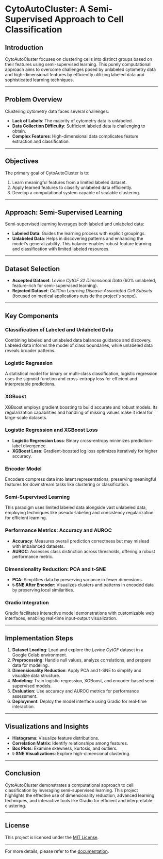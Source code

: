 # CytoAutoCluster: A Semi-Supervised Approach to Cell Classification

## Introduction
CytoAutoCluster focuses on clustering cells into distinct groups based on their features using semi-supervised learning. This purely computational approach aims to overcome challenges posed by unlabeled cytometry data and high-dimensional features by efficiently utilizing labeled data and sophisticated learning techniques.

---

## Problem Overview
Clustering cytometry data faces several challenges:
- **Lack of Labels**: The majority of cytometry data is unlabeled.
- **Data Collection Difficulty**: Sufficient labeled data is challenging to obtain.
- **Complex Features**: High-dimensional data complicates feature extraction and classification.

---

## Objectives
The primary goal of CytoAutoCluster is to:
1. Learn meaningful features from a limited labeled dataset.
2. Apply learned features to classify unlabeled data efficiently.
3. Develop a computational system capable of scalable clustering.

---

## Approach: Semi-Supervised Learning
Semi-supervised learning leverages both labeled and unlabeled data:
- **Labeled Data**: Guides the learning process with explicit groupings.
- **Unlabeled Data**: Helps in discovering patterns and enhancing the model's generalizability.
This balance enables robust feature learning and classification with limited labeled resources.

---

## Dataset Selection
- **Accepted Dataset**: *Levine CytOF 32 Dimensional Data* (60% unlabeled, feature-rich for semi-supervised learning).
- **Rejected Dataset**: *CellCnn Learning Disease-Associated Cell Subsets* (focused on medical applications outside the project's scope).

---

## Key Components

### Classification of Labeled and Unlabeled Data
Combining labeled and unlabeled data balances guidance and discovery. Labeled data informs the model of class boundaries, while unlabeled data reveals broader patterns.

### Logistic Regression
A statistical model for binary or multi-class classification, logistic regression uses the sigmoid function and cross-entropy loss for efficient and interpretable predictions.

### XGBoost
XGBoost employs gradient boosting to build accurate and robust models. Its regularization capabilities and handling of missing values make it ideal for large-scale datasets.

### Logistic Regression and XGBoost Loss
- **Logistic Regression Loss**: Binary cross-entropy minimizes prediction-label divergence.
- **XGBoost Loss**: Gradient-boosted log loss optimizes iteratively for higher accuracy.

### Encoder Model
Encoders compress data into latent representations, preserving meaningful features for downstream tasks like clustering or classification.

### Semi-Supervised Learning
This paradigm uses limited labeled data alongside vast unlabeled data, employing techniques like pseudo-labeling and consistency regularization for efficient learning.

### Performance Metrics: Accuracy and AUROC
- **Accuracy**: Measures overall prediction correctness but may mislead with imbalanced datasets.
- **AUROC**: Assesses class distinction across thresholds, offering a robust performance metric.

### Dimensionality Reduction: PCA and t-SNE
- **PCA**: Simplifies data by preserving variance in fewer dimensions.
- **t-SNE After Encoder**: Visualizes clusters and patterns in encoded data by preserving local similarities.

### Gradio Integration
Gradio facilitates interactive model demonstrations with customizable web interfaces, enabling real-time input-output visualization.

---

## Implementation Steps
1. **Dataset Loading**: Load and explore the *Levine CytOF* dataset in a Google Colab environment.
2. **Preprocessing**: Handle null values, analyze correlations, and prepare data for modeling.
3. **Dimensionality Reduction**: Apply PCA and t-SNE to simplify and visualize data structure.
4. **Modeling**: Train logistic regression, XGBoost, and encoder-based semi-supervised models.
5. **Evaluation**: Use accuracy and AUROC metrics for performance assessment.
6. **Deployment**: Deploy the model interface using Gradio for real-time interaction.

---

## Visualizations and Insights
- **Histograms**: Visualize feature distributions.
- **Correlation Matrix**: Identify relationships among features.
- **Box Plots**: Examine skewness, kurtosis, and outliers.
- **t-SNE Visualizations**: Explore high-dimensional clustering.

---

## Conclusion
CytoAutoCluster demonstrates a computational approach to cell classification by leveraging semi-supervised learning. This project highlights the effective use of dimensionality reduction, advanced learning techniques, and interactive tools like Gradio for efficient and interpretable clustering.

---

## License
This project is licensed under the [MIT License](LICENSE).

---

For more details, please refer to the [documentation](./Documentation).

